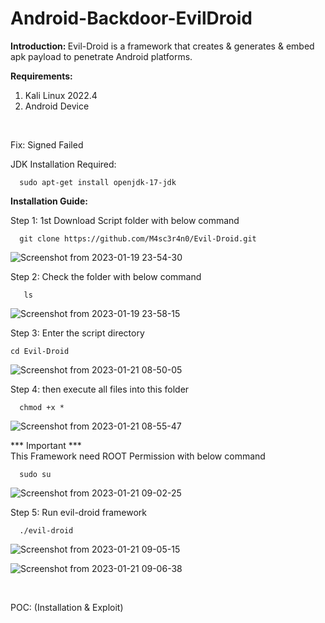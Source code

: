 # Android-Backdoor-EvilDroid

<b> Introduction: </b>
Evil-Droid is a framework that creates &amp; generates &amp; embed apk payload to penetrate Android platforms.



<b>Requirements:</b>
1. Kali Linux 2022.4
2. Android Device
<br>

Fix: Signed Failed 

JDK Installation Required:
<BR>

      sudo apt-get install openjdk-17-jdk

<b>Installation Guide:</b>

Step 1: 1st Download Script folder with below command

      git clone https://github.com/M4sc3r4n0/Evil-Droid.git


![Screenshot from 2023-01-19 23-54-30](https://user-images.githubusercontent.com/120317751/213529336-613ce628-66de-487f-9532-c54bec5ae3d0.png)

      
Step 2: Check the folder with below command

       ls
       
![Screenshot from 2023-01-19 23-58-15](https://user-images.githubusercontent.com/120317751/213529700-886150c9-50b6-4ee3-964f-ed995a8ac4f1.png)


Step 3: Enter the script directory

    cd Evil-Droid

![Screenshot from 2023-01-21 08-50-05](https://user-images.githubusercontent.com/120317751/213841417-8a4d4eac-5e71-49c6-b9c0-b70697be14ec.png)



Step 4: then execute all files into this folder

      chmod +x *
      
![Screenshot from 2023-01-21 08-55-47](https://user-images.githubusercontent.com/120317751/213841560-74d27588-9dfb-4b1d-bb31-c0fcaf7a2c60.png)

      
*** Important ***
<br>
This Framework need ROOT Permission with below command

      sudo su
      
![Screenshot from 2023-01-21 09-02-25](https://user-images.githubusercontent.com/120317751/213841737-9a17719c-9bd7-4a3f-ade7-83b44ecb4984.png)


Step 5: Run evil-droid framework
 
      ./evil-droid
      
 ![Screenshot from 2023-01-21 09-05-15](https://user-images.githubusercontent.com/120317751/213841815-0a984aa1-e4b7-4258-96f5-29c38e8aec70.png)
 
 
 ![Screenshot from 2023-01-21 09-06-38](https://user-images.githubusercontent.com/120317751/213841864-d9475f80-bf0e-429c-89d6-c2d64dba0dc3.png)
 
<br>

POC: (Installation & Exploit)
<br>



